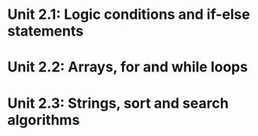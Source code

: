 # Unit 2.1: Logic conditions and if-else statements
 # Unit 2.2: Arrays, for and while loops

#  Unit 2.3: Strings, sort and search algorithms

